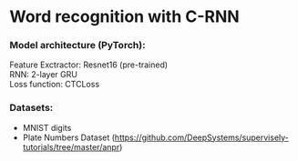 # Word recognition with C-RNN

### Model architecture (PyTorch):
Feature Exctractor: Resnet16 (pre-trained)  
RNN: 2-layer GRU  
Loss function: CTCLoss  

### Datasets:
- MNIST digits  
- Plate Numbers Dataset (https://github.com/DeepSystems/supervisely-tutorials/tree/master/anpr)
